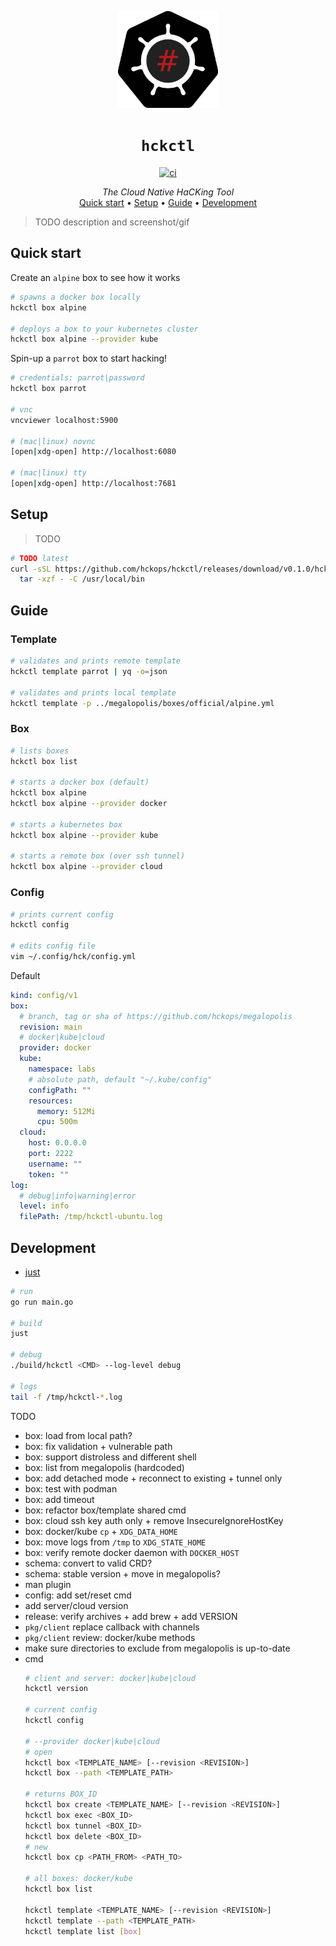 <p align="center">
  <img width="160" src="docs/logo.svg" alt="logo">
</p>

<h1 align="center"><code>hckctl</code></h1>

<p align="center">
  <a href="https://github.com/hckops/hckctl/actions/workflows/ci.yaml">
    <img src="https://github.com/hckops/hckctl/actions/workflows/ci.yaml/badge.svg" alt="ci">
  </a>
</p>

<p align="center">
  <i>The Cloud Native HaCKing Tool</i><br>
  <a href="#quick-start">Quick start</a>&nbsp;&bull;
  <a href="#setup">Setup</a>&nbsp;&bull;
  <a href="#guide">Guide</a>&nbsp;&bull;
  <a href="#development">Development</a>
</p>

<!--
A novel BAS tool with a declarative approach to launch manual and simulated attacks either against self-contained labs or your infrastructure. It uses pre-defined always up-to-date recipes to probe and verify your security posture, designed to be integrated in automated pipelines and with the possibility to analyze, aggregate and export reports.
-->

> TODO description and screenshot/gif

## Quick start

Create an `alpine` box to see how it works
```bash
# spawns a docker box locally
hckctl box alpine

# deploys a box to your kubernetes cluster
hckctl box alpine --provider kube
```

Spin-up a `parrot` box to start hacking!
```bash
# credentials: parrot|password
hckctl box parrot

# vnc
vncviewer localhost:5900

# (mac|linux) novnc
[open|xdg-open] http://localhost:6080

# (mac|linux) tty
[open|xdg-open] http://localhost:7681
```

## Setup

> TODO

```bash
# TODO latest
curl -sSL https://github.com/hckops/hckctl/releases/download/v0.1.0/hckctl_linux_x86_64.tar.gz | \
  tar -xzf - -C /usr/local/bin
```

## Guide

### Template

```bash
# validates and prints remote template
hckctl template parrot | yq -o=json

# validates and prints local template
hckctl template -p ../megalopolis/boxes/official/alpine.yml
```

### Box

<!--
**Boxes** are ready-to-go docker images designed for security enthusiasts that want to spend more time hacking and need both an attacker and a vulnerable environment that is constantly updated, quick to start and just work

Main features:
* unified local and remote experience - run the same environments locally or in a remote cluster
* open source and publicly maintained - you want to know what you are running!
  - see [templates](https://github.com/hckops/megalopolis/tree/main/boxes)
  - see [docker images](https://github.com/hckops/megalopolis/tree/main/docker)
* constantly updated
  - see scheduled [action](https://github.com/hckops/megalopolis/blob/main/.github/workflows/docker-ci.yml)
* all declared ports are exposed and forwarded by default
* resources are automatically deleted once you close a box
* *the cloud provider is not publicly available at this time*
-->

```bash
# lists boxes
hckctl box list

# starts a docker box (default)
hckctl box alpine
hckctl box alpine --provider docker

# starts a kubernetes box
hckctl box alpine --provider kube

# starts a remote box (over ssh tunnel)
hckctl box alpine --provider cloud
```

<!--
### Lab

> **Labs** are user-defined hacking environments

Main features:
* override defaults e.g. credentials, environment variables, etc.
* attach volumes
* connect multiple boxes

> WIP coming soon
-->

### Config

```bash
# prints current config
hckctl config

# edits config file
vim ~/.config/hck/config.yml
```

Default
```yaml
kind: config/v1
box:
  # branch, tag or sha of https://github.com/hckops/megalopolis
  revision: main
  # docker|kube|cloud
  provider: docker
  kube:
    namespace: labs
    # absolute path, default "~/.kube/config"
    configPath: ""
    resources:
      memory: 512Mi
      cpu: 500m
  cloud:
    host: 0.0.0.0
    port: 2222
    username: ""
    token: ""
log:
  # debug|info|warning|error
  level: info
  filePath: /tmp/hckctl-ubuntu.log
```

## Development

* [just](https://github.com/casey/just)

```bash
# run
go run main.go

# build
just

# debug
./build/hckctl <CMD> --log-level debug

# logs
tail -f /tmp/hckctl-*.log
```

TODO
* box: load from local path?
* box: fix validation + vulnerable path
* box: support distroless and different shell
* box: list from megalopolis (hardcoded)
* box: add detached mode + reconnect to existing + tunnel only
* box: test with podman
* box: add timeout
* box: refactor box/template shared cmd
* box: cloud ssh key auth only + remove InsecureIgnoreHostKey
* box: docker/kube `cp` + `XDG_DATA_HOME`
* box: move logs from `/tmp` to `XDG_STATE_HOME`
* box: verify remote docker daemon with `DOCKER_HOST`
* schema: convert to valid CRD?
* schema: stable version + move in megalopolis?
* man plugin
* config: add set/reset cmd
* add server/cloud version
* release: verify archives + add brew + add VERSION
* `pkg/client` replace callback with channels
* `pkg/client` review: docker/kube methods
* make sure directories to exclude from megalopolis is up-to-date
* cmd
  ```bash
  # client and server: docker|kube|cloud
  hckctl version
  
  # current config
  hckctl config
  
  # --provider docker|kube|cloud
  # open
  hckctl box <TEMPLATE_NAME> [--revision <REVISION>]
  hckctl box --path <TEMPLATE_PATH>
  
  # returns BOX_ID
  hckctl box create <TEMPLATE_NAME> [--revision <REVISION>]
  hckctl box exec <BOX_ID>
  hckctl box tunnel <BOX_ID>
  hckctl box delete <BOX_ID>
  # new
  hckctl box cp <PATH_FROM> <PATH_TO>
  
  # all boxes: docker/kube
  hckctl box list
  
  hckctl template <TEMPLATE_NAME> [--revision <REVISION>]
  hckctl template --path <TEMPLATE_PATH>
  hckctl template list [box]
  ```
